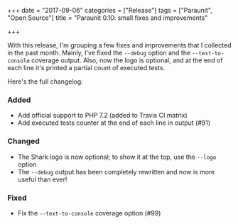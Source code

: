 +++
date = "2017-09-06"
categories = ["Release"]
tags = ["Paraunit", "Open Source"]
title = "Paraunit 0.10: small fixes and improvements"

+++

With this release, I'm grouping a few fixes and improvements that I collected in the past month. Mainly, I've fixed the `--debug` option and the `--text-to-console` coverage output. Also, now the logo is optional, and at the end of each line it's printed a partial count of executed tests.
<!--more-->

Here's the full changelog:

### Added
 * Add official support to PHP 7.2 (added to Travis CI matrix)
 * Add executed tests counter at the end of each line in output (#91)

### Changed
 * The Shark logo is now optional; to show it at the top, use the `--logo` option
 * The `--debug` output has been completely rewritten and now is more useful than ever! 

### Fixed
 * Fix the `--text-to-console` coverage option (#99)
